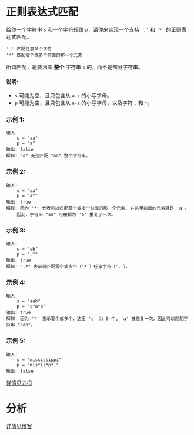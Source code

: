 # 正则表达式匹配

给你一个字符串 `s` 和一个字符规律 `p`，请你来实现一个支持 `'.'` 和 `'*'` 的正则表达式匹配。

```
'.' 匹配任意单个字符
'*' 匹配零个或多个前面的那一个元素
```

所谓匹配，是要涵盖 **整个** 字符串 `s` 的，而不是部分字符串。

#### 说明:

* `s` 可能为空，且只包含从 `a-z` 的小写字母。
* `p` 可能为空，且只包含从 `a-z` 的小写字母，以及字符 `.` 和 `*`。

### 示例 1:
```
输入:
    s = "aa"
    p = "a"
输出: false
解释: "a" 无法匹配 "aa" 整个字符串。
```

### 示例 2:
```
输入:
    s = "aa"
    p = "a*"
输出: true
解释: 因为 '*' 代表可以匹配零个或多个前面的那一个元素, 在这里前面的元素就是 'a'。
    因此，字符串 "aa" 可被视为 'a' 重复了一次。
```

### 示例 3:
```
输入:
    s = "ab"
    p = ".*"
输出: true
解释: ".*" 表示可匹配零个或多个（'*'）任意字符（'.'）。
```

### 示例 4:
```
输入:
    s = "aab"
    p = "c*a*b"
输出: true
解释: 因为 '*' 表示零个或多个，这里 'c' 为 0 个, 'a' 被重复一次。因此可以匹配字符串 "aab"。
```

### 示例 5:
```
输入:
    s = "mississippi"
    p = "mis*is*p*."
输出: false
```

[详情见力扣](https://leetcode.cn/problems/regular-expression-matching/)

# 分析

[详情见博客](https://bruceking.org/2020/01/13/leetcode-cn-problem-0010-regular-expression-matching/)
